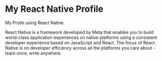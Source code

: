 # My React Native Profile

My Proile using React Native.

React Native is a framework developed by Meta that enables you to build world-class application experiences on native platforms using a consistent developer experience based on JavaScript and React. The focus of React Native is on developer efficiency across all the platforms you care about - learn once, write anywhere.